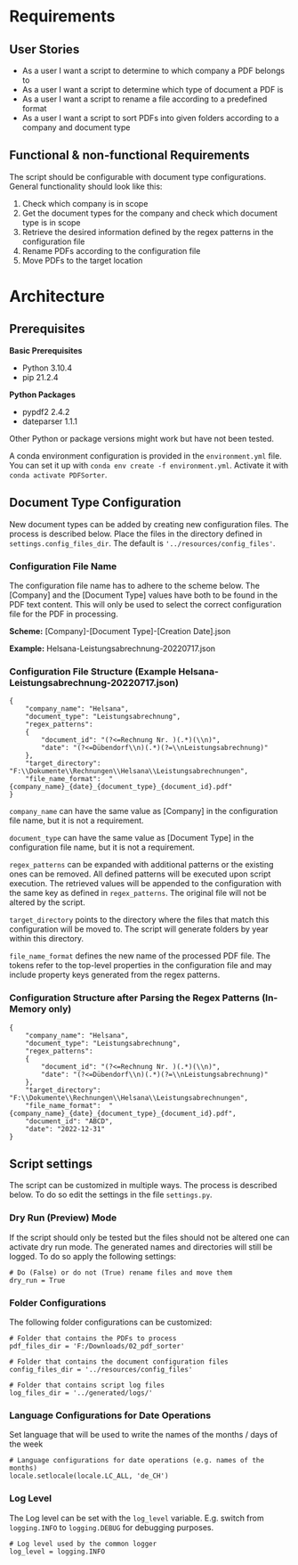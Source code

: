 # Requirements
## User Stories
- As a user I want a script to determine to which company a PDF belongs to
- As a user I want a script to determine which type of document a PDF is
- As a user I want a script to rename a file according to a predefined format
- As a user I want a script to sort PDFs into given folders according to a company and document type

## Functional & non-functional Requirements
The script should be configurable with document type configurations.
General functionality should look like this:
1. Check which company is in scope
2. Get the document types for the company and check which document type is in scope
3. Retrieve the desired information defined by the regex patterns in the configuration file
4. Rename PDFs according to the configuration file
5. Move PDFs to the target location

# Architecture
## Prerequisites
**Basic Prerequisites**
- Python 3.10.4
- pip 21.2.4

**Python Packages**
- pypdf2 2.4.2
- dateparser 1.1.1

Other Python or package versions might work but have not been tested. 

A conda environment configuration is provided in 
the `environment.yml` file. You can set it up with `conda env create -f environment.yml`. Activate it with
`conda activate PDFSorter`.

## Document Type Configuration
New document types can be added by creating new configuration files. The process is described below.
Place the files in the directory defined in `settings.config_files_dir`. 
The default is `'../resources/config_files'`.
### Configuration File Name
The configuration file name has to adhere to the scheme below. The [Company] and the [Document Type] values have both 
to be found in the PDF text content. This will only be used to select the correct configuration file for the PDF in 
processing. 

**Scheme:** [Company]-[Document Type]-[Creation Date].json

**Example:** Helsana-Leistungsabrechnung-20220717.json

### Configuration File Structure (Example Helsana-Leistungsabrechnung-20220717.json)
```
{
    "company_name": "Helsana",
    "document_type": "Leistungsabrechnung",
    "regex_patterns":
    {
        "document_id": "(?<=Rechnung Nr. )(.*)(\\n)",
        "date": "(?<=Dübendorf\\n)(.*)(?=\\nLeistungsabrechnung)"
    },
    "target_directory": "F:\\Dokumente\\Rechnungen\\Helsana\\Leistungsabrechnungen",
    "file_name_format":  "{company_name}_{date}_{document_type}_{document_id}.pdf"
}
```
`company_name` can have the same value as [Company] in the configuration file name, but it is not a requirement.

`document_type` can have the same value as [Document Type] in the configuration file name, but it is not a requirement.

`regex_patterns` can be expanded with additional patterns or the existing ones can be removed. All defined patterns will
be executed upon script execution. The retrieved values will be appended to the configuration with the same key as
defined in `regex_patterns`. The original file will not be altered by the script.

`target_directory` points to the directory where the files that match this configuration will be moved to. The script
will generate folders by year within this directory.

`file_name_format` defines the new name of the processed PDF file. The tokens refer to the top-level properties in 
the configuration file and may include property keys generated from the regex patterns.

### Configuration Structure after Parsing the Regex Patterns (In-Memory only)
```
{
    "company_name": "Helsana",
    "document_type": "Leistungsabrechnung",
    "regex_patterns":
    {
        "document_id": "(?<=Rechnung Nr. )(.*)(\\n)",
        "date": "(?<=Dübendorf\\n)(.*)(?=\\nLeistungsabrechnung)"
    },
    "target_directory": "F:\\Dokumente\\Rechnungen\\Helsana\\Leistungsabrechnungen",
    "file_name_format":  "{company_name}_{date}_{document_type}_{document_id}.pdf",
    "document_id": "ABCD",
    "date": "2022-12-31"
}
```

## Script settings
The script can be customized in multiple ways. The process is described below. To do so edit the settings in the
file `settings.py`.

### Dry Run (Preview) Mode
If the script should only be tested but the files should not be altered one can activate dry run mode. 
The generated names and directories will still be logged. To do so apply the following settings: 
```
# Do (False) or do not (True) rename files and move them
dry_run = True
```

### Folder Configurations
The following folder configurations can be customized:
```
# Folder that contains the PDFs to process
pdf_files_dir = 'F:/Downloads/02_pdf_sorter'

# Folder that contains the document configuration files
config_files_dir = '../resources/config_files'

# Folder that contains script log files
log_files_dir = '../generated/logs/'
```

### Language Configurations for Date Operations
Set language that will be used to write the names of the months / days of the week
```
# Language configurations for date operations (e.g. names of the months)
locale.setlocale(locale.LC_ALL, 'de_CH')
```

### Log Level
The Log level can be set with the `log_level` variable. E.g. switch from `logging.INFO` to `logging.DEBUG` for 
debugging purposes.
```
# Log level used by the common logger
log_level = logging.INFO
```